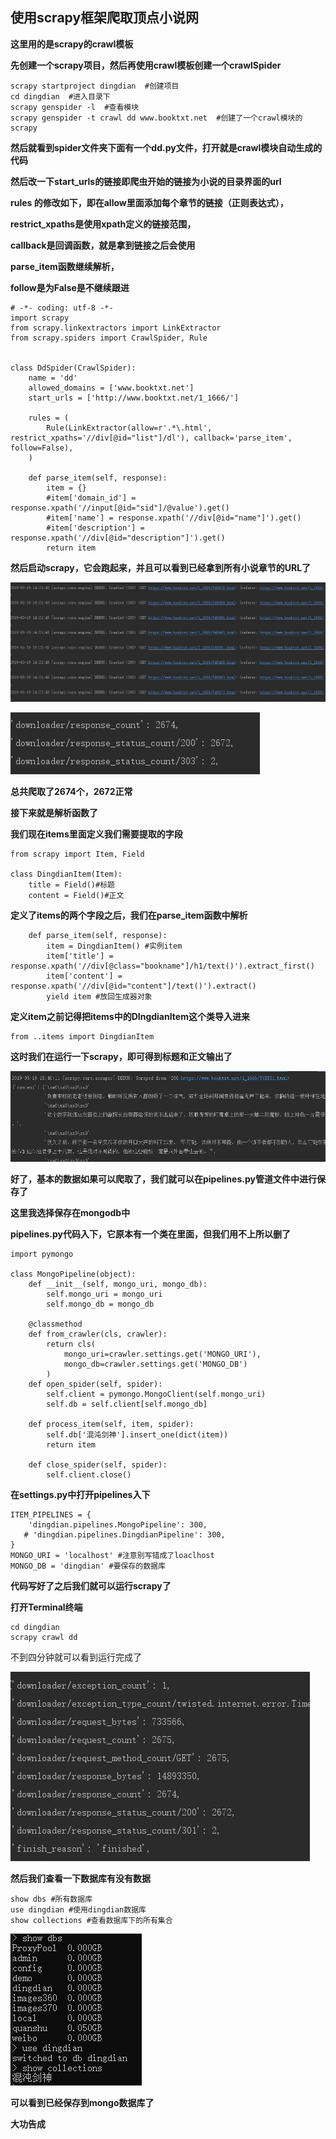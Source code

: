 ## 使用scrapy框架爬取顶点小说网

**这里用的是scrapy的crawl模板**

**先创建一个scrapy项目，然后再使用crawl模板创建一个crawlSpider**

```
scrapy startproject dingdian  #创建项目
cd dingdian  #进入目录下
scrapy genspider -l  #查看模块
scrapy genspider -t crawl dd www.booktxt.net  #创建了一个crawl模块的scrapy
```

**然后就看到spider文件夹下面有一个dd.py文件，打开就是crawl模块自动生成的代码**

**然后改一下start_urls的链接即爬虫开始的链接为小说的目录界面的url**

**rules 的修改如下，即在allow里面添加每个章节的链接（正则表达式），**

**restrict_xpaths是使用xpath定义的链接范围，**

**callback是回调函数，就是拿到链接之后会使用**

**parse_item函数继续解析，**

**follow是为False是不继续跟进**

```
# -*- coding: utf-8 -*-
import scrapy
from scrapy.linkextractors import LinkExtractor
from scrapy.spiders import CrawlSpider, Rule


class DdSpider(CrawlSpider):
    name = 'dd'
    allowed_domains = ['www.booktxt.net']
    start_urls = ['http://www.booktxt.net/1_1666/']

    rules = (
        Rule(LinkExtractor(allow=r'.*\.html', restrict_xpaths='//div[@id="list"]/dl'), callback='parse_item', follow=False),
    )

    def parse_item(self, response):
        item = {}
        #item['domain_id'] = response.xpath('//input[@id="sid"]/@value').get()
        #item['name'] = response.xpath('//div[@id="name"]').get()
        #item['description'] = response.xpath('//div[@id="description"]').get()
        return item
```

**然后启动scrapy，它会跑起来，并且可以看到已经拿到所有小说章节的URL了**

![dingdian](dingdian.JPG)

**![dingdian1](dingdian1.JPG)**

**总共爬取了2674个，2672正常**

**接下来就是解析函数了**

**我们现在items里面定义我们需要提取的字段**

```
from scrapy import Item, Field
    
class DingdianItem(Item):
    title = Field()#标题
    content = Field()#正文
```

**定义了items的两个字段之后，我们在parse_item函数中解析**

```
    def parse_item(self, response):
        item = DingdianItem() #实例item
        item['title'] = response.xpath('//div[@class="bookname"]/h1/text()').extract_first()
        item['content'] = response.xpath('//div[@id="content"]/text()').extract()
        yield item #放回生成器对象
```

**定义item之前记得把items中的DIngdianItem这个类导入进来**

```
from ..items import DingdianItem
```

**这时我们在运行一下scrapy，即可得到标题和正文输出了**

![dingdian2](dingdian2.JPG)

**好了，基本的数据如果可以爬取了，我们就可以在pipelines.py管道文件中进行保存了**

**这里我选择保存在mongodb中**

**pipelines.py代码入下，它原本有一个类在里面，但我们用不上所以删了**

```
import pymongo

class MongoPipeline(object):
    def __init__(self, mongo_uri, mongo_db):
        self.mongo_uri = mongo_uri
        self.mongo_db = mongo_db

    @classmethod
    def from_crawler(cls, crawler):
        return cls(
            mongo_uri=crawler.settings.get('MONGO_URI'),
            mongo_db=crawler.settings.get('MONGO_DB')
        )
    def open_spider(self, spider):
        self.client = pymongo.MongoClient(self.mongo_uri)
        self.db = self.client[self.mongo_db]

    def process_item(self, item, spider):
        self.db['混沌剑神'].insert_one(dict(item))
        return item

    def close_spider(self, spider):
        self.client.close()
```

**在settings.py中打开pipelines入下**

```
ITEM_PIPELINES = {
    'dingdian.pipelines.MongoPipeline': 300,
   # 'dingdian.pipelines.DingdianPipeline': 300,
}
MONGO_URI = 'localhost' #注意别写错成了loaclhost
MONGO_DB = 'dingdian' #要保存的数据库
```

**代码写好了之后我们就可以运行scrapy了**

**打开Terminal终端**

```
cd dingdian
scrapy crawl dd
```

不到四分钟就可以看到运行完成了

![dingdian4](dingdian4.JPG)

**然后我们查看一下数据库有没有数据**

```
show dbs #所有数据库
use dingdian #使用dingdian数据库
show collections #查看数据库下的所有集合
```

![dingdian3](dingdian3.JPG)

**可以看到已经保存到mongo数据库了**

**大功告成**
